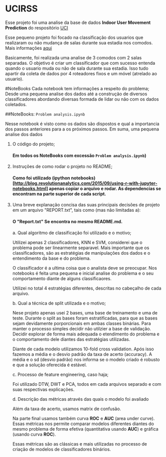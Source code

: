 # UCIRSS

Esse projeto foi uma analise da base de dados **Indoor User Movement Prediction** do respositório [UCI](http://archive.ics.uci.edu/ml/datasets/Indoor+User+Movement+Prediction+from+RSS+data#)

Esse pequeno projeto foi focado na classificação dos usuarios que realizaram ou não mudança de salas durante sua estadia nos comodos.
Mais informações [aqui](http://wnlab.isti.cnr.it/paolo/index.php/dataset/6rooms)

Basicamente, foi realizada uma analise de 3 comodos com 2 salas separadas. O objetivo é criar um classificador que com sucesso entenda quando 
o usuario muda ou não de sala durante sua estadia. Isso tudo apartir da coleta de dados por 4 roteadores fixos e um móvel (atrelado ao usuario).


#NoteBooks
Cada notebook tem informações a respeito do problema; Desde uma pequena analise dos dados até a construção de diversos classificadores abordando diversas formada de lidar ou não 
com os dados coletados.

##NoteBooks: `Problem analysis.ipynb`

Nesse notebook é visto como os dados são dispostos e qual a importancia dos passos anteriores para a os próximos passos.
Em suma, uma pequena analise dos dados

  1. O código do projeto; 

      #### Em todos os NoteBooks com excessão `Problem analysis.ipynb`)

  2. Instruções de como rodar o projeto no README;
      
      #### Como foi utilizado (ipython notebooks)[http://blog.revolutionanalytics.com/2015/09/using-r-with-jupyter-notebooks.html] apenas copiar o arquivo e rodar. As dependencias se encontram na parte superior de cada script.

  3. Uma breve explanação concisa das suas principais decisões de projeto em um arquivo "REPORT.txt", tais como (mas não limitadas a):

      #### O "Report.txt" Se encontra no mesmo README.md.

      a. Qual algoritmo de classificação foi utilizado e o motivo;
      
      Utilizei apenas 2 classificadores, KNN e SVM, considerei que o problema pode ser linearmente separavel.
      Mais importante que os classificadores, são as estratégias de manipulações dos dados e o entendimento da base e do problema.
      
      O classificador é a ultima coisa que o analista deve se preocupar. Nos notebooks é feita uma pequena e inicial analise do problema e o seu comportamento diante de alguns classificaores.
      
      Utilizei no total 4 estratégias diferentes, descritas no cabeçalho de cada arquivo.
      
      b. Qual a técnica de split utilizada e o motivo;
      
      Nese projeto apenas usei 2 bases, uma base de treinamento e uma de teste. Durante o split as bases foram estratificadas, para que as bases sejam devidamente porporcionais em ambas classes binárias. Para manter o processo simples decidir não utilzier a base de validação. Decidir explorar de forma mais adequada o etendimento do problema e o comportamento dele diantes das estratégias utilizadas.
      
      Diante de cada modelo utilizamos 10-fold cross validation. Após isso fazemos a média e o desvio padrão da taxa de acerto (accuracy). A média e o sd (desvio padrão) nos informa se o modelo criado é robusto e que a solução oferecida é estável.
      
      c. Processo de feature engineering, caso haja;
      
      Foi utilizado DTW, DWT e PCA, todos em cada arquivos separado e com suas respectivas explicações.
      
      d. Descrição das métricas através das quais o modelo foi avaliado
      
      Além da taxa de acerto, usamos matrix de confusão. 
      
      Na parte final usamos também curva **ROC** e **AUC** (area under curve). Essas métricas nos permite comparar modelos diferentes diantes do mesmo problema de forma efetiva (quantitativa usando **AUC**) e gráfica (usando curva **ROC**).
      
      Essas métricas são as clássicas e mais utilizadas no processo de criação de modelos de classificadores binários.
      


